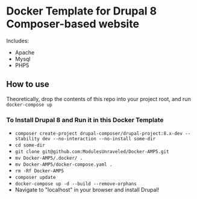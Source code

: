 # Docker Template for Drupal 8 Composer-based website

Includes:
* Apache
* Mysql
* PHP5

## How to use
Theoretically, drop the contents of this repo into your project root, and run `docker-compose up`

### To Install Drupal 8 and Run it in this Docker Template
* `composer create-project drupal-composer/drupal-project:8.x-dev --stability dev --no-interaction --no-install some-dir`
* `cd some-dir`
* `git clone git@github.com:ModulesUnraveled/Docker-AMP5.git`
* `mv Docker-AMP5/.docker/ .`
* `mv Docker-AMP5/docker-compose.yaml .`
* `rm -Rf Docker-AMP5`
* `composer update`
* `docker-compose up -d --build --remove-orphans`
* Navigate to "localhost" in your browser and install Drupal!

